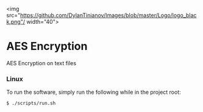 <img src="https://github.com/DylanTinianov/Images/blob/master/Logo/logo_black.png"/ width="40">
# AES Encryption
AES Encryption on text files

### Linux
To run the software, simply run the following while in the project root:
``` bash
$ ./scripts/run.sh
```
